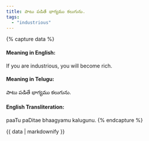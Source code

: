 ```yaml
---
title: పాటు పడితే భాగ్యము కలుగును.
tags:
  - "industrious"
---
```


{% capture data %}
#### Meaning in English:
If you are industrious, you will become rich.

#### Meaning in Telugu:
పాటు పడితే భాగ్యము కలుగును.

#### English Transliteration:
paaTu paDitae bhaagyamu kalugunu.
{% endcapture %}

<div class="notice">{{ data | markdownify }}</div>

